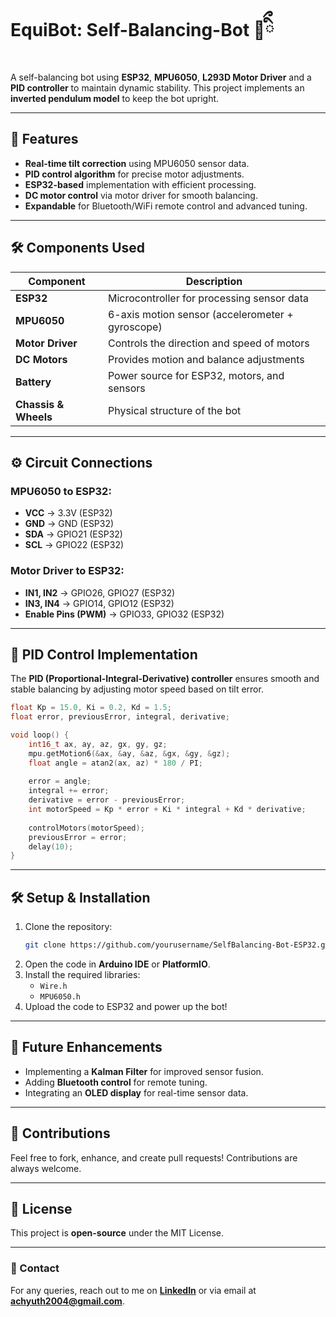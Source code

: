 # EquiBot: Self-Balancing-Bot 🤖ིྀ

A self-balancing bot using **ESP32**, **MPU6050**, **L293D Motor Driver** and a **PID controller** to maintain dynamic stability. This project implements an **inverted pendulum model** to keep the bot upright.

---

## 📌 Features
- **Real-time tilt correction** using MPU6050 sensor data.
- **PID control algorithm** for precise motor adjustments.
- **ESP32-based** implementation with efficient processing.
- **DC motor control** via motor driver for smooth balancing.
- **Expandable** for Bluetooth/WiFi remote control and advanced tuning.

---

## 🛠 Components Used

| Component      | Description |
|---------------|------------|
| **ESP32**     | Microcontroller for processing sensor data |
| **MPU6050**   | 6-axis motion sensor (accelerometer + gyroscope) |
| **Motor Driver** | Controls the direction and speed of motors |
| **DC Motors** | Provides motion and balance adjustments |
| **Battery**   | Power source for ESP32, motors, and sensors |
| **Chassis & Wheels** | Physical structure of the bot |

---

## ⚙️ Circuit Connections

### **MPU6050 to ESP32:**
- **VCC** → 3.3V (ESP32)
- **GND** → GND (ESP32)
- **SDA** → GPIO21 (ESP32)
- **SCL** → GPIO22 (ESP32)

### **Motor Driver to ESP32:**
- **IN1, IN2** → GPIO26, GPIO27 (ESP32)
- **IN3, IN4** → GPIO14, GPIO12 (ESP32)
- **Enable Pins (PWM)** → GPIO33, GPIO32 (ESP32)

---

## 🔢 PID Control Implementation

The **PID (Proportional-Integral-Derivative) controller** ensures smooth and stable balancing by adjusting motor speed based on tilt error.

```cpp
float Kp = 15.0, Ki = 0.2, Kd = 1.5;
float error, previousError, integral, derivative;

void loop() {
    int16_t ax, ay, az, gx, gy, gz;
    mpu.getMotion6(&ax, &ay, &az, &gx, &gy, &gz);
    float angle = atan2(ax, az) * 180 / PI;
    
    error = angle;
    integral += error;
    derivative = error - previousError;
    int motorSpeed = Kp * error + Ki * integral + Kd * derivative;
    
    controlMotors(motorSpeed);
    previousError = error;
    delay(10);
}
```

---

## 🛠 Setup & Installation

1. Clone the repository:
   ```sh
   git clone https://github.com/yourusername/SelfBalancing-Bot-ESP32.git
   ```
2. Open the code in **Arduino IDE** or **PlatformIO**.
3. Install the required libraries:
   - `Wire.h`
   - `MPU6050.h`
4. Upload the code to ESP32 and power up the bot!

---

## 🚀 Future Enhancements
- Implementing a **Kalman Filter** for improved sensor fusion.
- Adding **Bluetooth control** for remote tuning.
- Integrating an **OLED display** for real-time sensor data.

---

## 🤝 Contributions
Feel free to fork, enhance, and create pull requests! Contributions are always welcome.

---

## 📝 License
This project is **open-source** under the MIT License.

---

### 📧 Contact
For any queries, reach out to me on **[LinkedIn](https://www.linkedin.com/in/achyuth-mukund)** or via email at **achyuth2004@gmail.com**.
